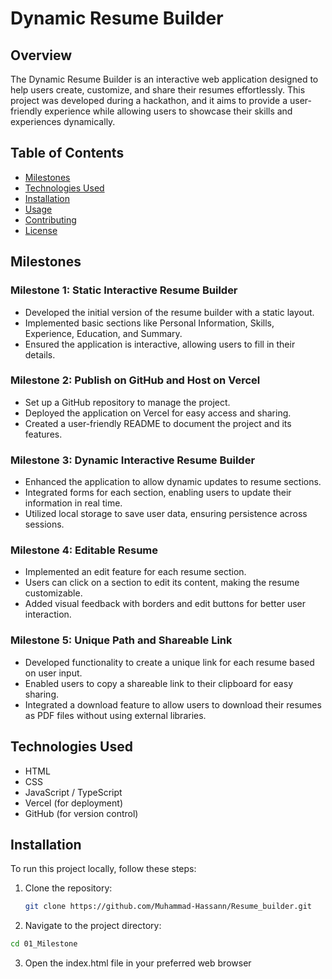# Dynamic Resume Builder

## Overview

The Dynamic Resume Builder is an interactive web application designed to help users create, customize, and share their resumes effortlessly. This project was developed during a hackathon, and it aims to provide a user-friendly experience while allowing users to showcase their skills and experiences dynamically.

## Table of Contents

- [Milestones](#milestones)
- [Technologies Used](#technologies-used)
- [Installation](#installation)
- [Usage](#usage)
- [Contributing](#contributing)
- [License](#license)

## Milestones

### Milestone 1: Static Interactive Resume Builder
- Developed the initial version of the resume builder with a static layout.
- Implemented basic sections like Personal Information, Skills, Experience, Education, and Summary.
- Ensured the application is interactive, allowing users to fill in their details.

### Milestone 2: Publish on GitHub and Host on Vercel
- Set up a GitHub repository to manage the project.
- Deployed the application on Vercel for easy access and sharing.
- Created a user-friendly README to document the project and its features.

### Milestone 3: Dynamic Interactive Resume Builder
- Enhanced the application to allow dynamic updates to resume sections.
- Integrated forms for each section, enabling users to update their information in real time.
- Utilized local storage to save user data, ensuring persistence across sessions.

### Milestone 4: Editable Resume
- Implemented an edit feature for each resume section.
- Users can click on a section to edit its content, making the resume customizable.
- Added visual feedback with borders and edit buttons for better user interaction.

### Milestone 5: Unique Path and Shareable Link
- Developed functionality to create a unique link for each resume based on user input.
- Enabled users to copy a shareable link to their clipboard for easy sharing.
- Integrated a download feature to allow users to download their resumes as PDF files without using external libraries.

## Technologies Used

- HTML
- CSS
- JavaScript / TypeScript
- Vercel (for deployment)
- GitHub (for version control)

## Installation

To run this project locally, follow these steps:

1. Clone the repository:
   ```bash
   git clone https://github.com/Muhammad-Hassann/Resume_builder.git

   ```

2. Navigate to the project directory:
```bash
cd 01_Milestone

```

3. Open the index.html file in your preferred web browser
